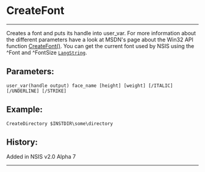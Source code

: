 # CreateFont

---

Creates a font and puts its handle into user_var. For more information about the different parameters have a look at MSDN's page about the Win32 API function [CreateFont()][1].
You can get the current font used by NSIS using the ^Font and ^FontSize [`LangString`][2].

## Parameters:

    user_var(handle output) face_name [height] [weight] [/ITALIC] [/UNDERLINE] [/STRIKE]

## Example:

	CreateDirectory $INSTDIR\some\directory

## History:

Added in NSIS v2.0 Alpha 7

---

[1]: http://msdn.microsoft.com/library/default.asp?url=/library/en-us/gdi/fontext_8fp0.asp
[2]: LangString.md